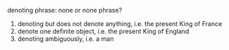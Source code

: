 denoting phrase: none or none phrase?

1. denoting but does not denote anything, i.e. the present King of France
2. denote one definite object, i.e. the present King of England
3. denoting ambiguously, i.e. a man
